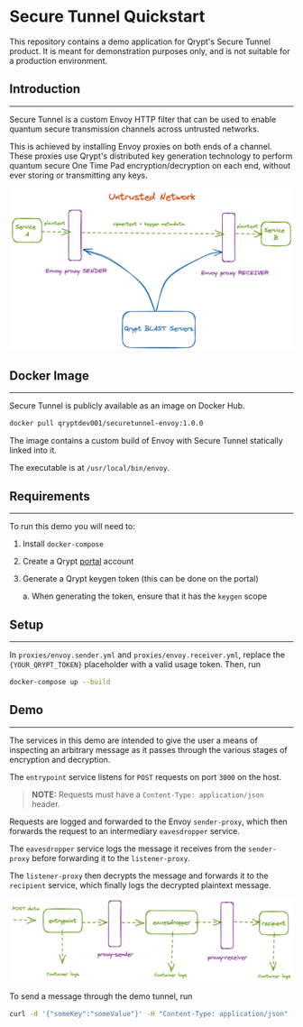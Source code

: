 # Secure Tunnel Quickstart

This repository contains a demo application for Qrypt's Secure Tunnel product.
It is meant for demonstration purposes only, and is not suitable for a production environment.

## Introduction
---

Secure Tunnel is a custom Envoy HTTP filter that can be used to enable quantum secure
transmission channels across untrusted networks. 

This is achieved by installing Envoy proxies on both ends of a channel. These proxies
use Qrypt's distributed key generation technology to perform quantum secure One Time Pad
encryption/decryption on each end, without ever storing or transmitting any keys. 

![](docs/secure-tunnel-overview.png)

## Docker Image
---

Secure Tunnel is publicly available as an image on Docker Hub.

```bash
docker pull qryptdev001/securetunnel-envoy:1.0.0
```
The image contains a custom build of Envoy with Secure Tunnel statically linked into it.

The executable is at `/usr/local/bin/envoy`.

## Requirements
---

To run this demo you will need to:

1. Install `docker-compose`
2. Create a Qrypt [portal](https://portal.qrypt.com) account
3. Generate a Qrypt keygen token (this can be done on the portal)
    
    a. When generating the token, ensure that it has the `keygen` scope

## Setup
---
 
In `proxies/envoy.sender.yml` and `proxies/envoy.receiver.yml`, replace the `{YOUR_QRYPT_TOKEN}` placeholder with a valid usage token. Then, run

```bash
docker-compose up --build
```

## Demo 
---

The services in this demo are intended to give the user a means of inspecting an arbitrary message as it passes through the various stages of encryption and decryption.

The `entrypoint` service listens for `POST` requests on port `3000` on the host. 

> **NOTE:**   Requests must have a `Content-Type: application/json` header.

Requests are logged and forwarded to the Envoy `sender-proxy`, which then forwards the request to an intermediary `eavesdropper` service. 

The `eavesdropper` service logs the message it receives from the `sender-proxy` before forwarding it to the `listener-proxy`.

The `listener-proxy` then decrypts the message and forwards it to the `recipient` service, which finally logs the decrypted plaintext message. 

![](docs/secure-tunnel-demo.png)

To send a message through the demo tunnel, run

```bash
curl -d '{"someKey":"someValue"}' -H "Content-Type: application/json" -X POST http://localhost:3000
```
